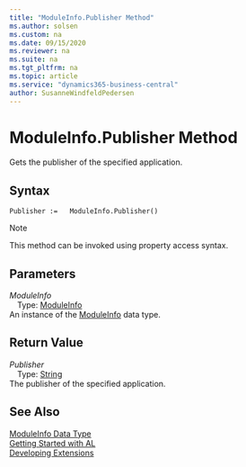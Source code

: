 ```yaml
---
title: "ModuleInfo.Publisher Method"
ms.author: solsen
ms.custom: na
ms.date: 09/15/2020
ms.reviewer: na
ms.suite: na
ms.tgt_pltfrm: na
ms.topic: article
ms.service: "dynamics365-business-central"
author: SusanneWindfeldPedersen
---
```

[//]: # (START>DO_NOT_EDIT)
[//]: # (IMPORTANT:Do not edit any of the content between here and the END>DO_NOT_EDIT.)
[//]: # (Any modifications should be made in the .xml files in the ModernDev repo.)
# ModuleInfo.Publisher Method
Gets the publisher of the specified application.


## Syntax
```
Publisher :=   ModuleInfo.Publisher()
```
> [!NOTE]  
> This method can be invoked using property access syntax.  

## Parameters
*ModuleInfo*  
&emsp;Type: [ModuleInfo](moduleinfo-data-type.md)  
An instance of the [ModuleInfo](moduleinfo-data-type.md) data type.  

## Return Value
*Publisher*  
&emsp;Type: [String](../string/string-data-type.md)  
The publisher of the specified application.  


[//]: # (IMPORTANT: END>DO_NOT_EDIT)
## See Also
[ModuleInfo Data Type](moduleinfo-data-type.md)  
[Getting Started with AL](../../devenv-get-started.md)  
[Developing Extensions](../../devenv-dev-overview.md)